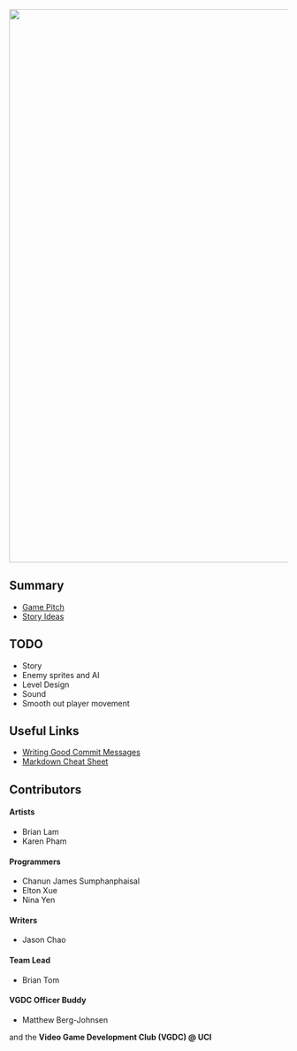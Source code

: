 <img src="https://github.com/BTx123/VGDC_TheLastRobot/blob/master/logo_placeholder.jpg" width="1000px" />

## Summary
* [Game Pitch](https://github.com/BTx123/VGDC_TheLastRobot/blob/master/story/game_pitch.md#game-pitch)
* [Story Ideas](https://github.com/BTx123/VGDC_TheLastRobot/blob/master/story/story_ideas.md#story-ideas)


## TODO
* Story
* Enemy sprites and AI
* Level Design
* Sound
* Smooth out player movement

## Useful Links
* [Writing Good Commit Messages](https://github.com/erlang/otp/wiki/Writing-good-commit-messages)
* [Markdown Cheat Sheet](https://github.com/adam-p/markdown-here/wiki/Markdown-Cheatsheet)

## Contributors

#### Artists
* Brian Lam
* Karen Pham

#### Programmers
* Chanun James Sumphanphaisal
* Elton Xue
* Nina Yen

#### Writers
* Jason Chao

#### Team Lead
* Brian Tom

#### VGDC Officer Buddy
* Matthew Berg-Johnsen

and the **Video Game Development Club (VGDC) @ UCI**
